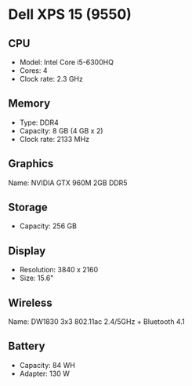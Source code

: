 # Dell XPS 15 (9550)

## CPU

- Model: Intel Core i5-6300HQ
- Cores: 4
- Clock rate: 2.3 GHz

## Memory

- Type: DDR4
- Capacity: 8 GB (4 GB x 2)
- Clock rate: 2133 MHz

## Graphics

Name: NVIDIA GTX 960M 2GB DDR5

## Storage

- Capacity: 256 GB

## Display

- Resolution: 3840 x 2160
- Size: 15.6"

## Wireless

Name: DW1830 3x3 802.11ac 2.4/5GHz + Bluetooth 4.1

## Battery

- Capacity: 84 WH
- Adapter: 130 W
